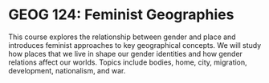 # GEOG 124: Feminist Geographies

This course explores the relationship between gender and place and introduces feminist approaches to key geographical concepts. We will study how places that we live in shape our gender identities and how gender relations affect our worlds. Topics include bodies, home, city, migration, development, nationalism, and war.